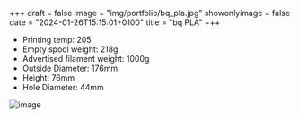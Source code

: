 +++
draft = false
image = "img/portfolio/bq_pla.jpg"
showonlyimage = false
date = "2024-01-26T15:15:01+0100"
title = "bq PLA"
+++

* Printing temp: 205
* Empty spool weight: 218g
* Advertised filament weight: 1000g
* Outside Diameter: 176mm
* Height: 76mm
* Hole Diameter: 44mm
<!--more-->

![image](/img/portfolio/bq_pla.jpg)

